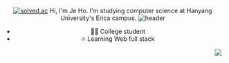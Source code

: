 <!--### Hi there 👋-->

<!--
**developer-kzh/developer-kzh** is a ✨ _special_ ✨ repository because its `README.md` (this file) appears on your GitHub profile.

Here are some ideas to get you started:

- 🔭 I’m currently working on ...
- 🌱 I’m currently learning ...
- 👯 I’m looking to collaborate on ...
- 🤔 I’m looking for help with ...
- 💬 Ask me about ...
- 📫 How to reach me: ...
- 😄 Pronouns: ...
- ⚡ Fun fact: ...
-->

<div align="center">
 
  <a href="https://solved.ac/soplus123"><img alt="solved.ac" src="http://mazassumnida.wtf/api/mini/generate_badge?boj=soplus123"/></a>
Hi, I'm Je Ho. I'm studying computer science at Hanyang University's Erica campus.
![header](https://capsule-render.vercel.app/api?type=rect&color=gradient&height=1)
- 👨‍💻 College student
- 🔥 Learning Web full stack
<!--
- 🤔 Looking for open source to contribute
-
-->
<img align="right" src="https://github-readme-stats.vercel.app/api/top-langs/?username=seondal&theme=dracula&exclude_repo=clone-web-scrapper,clone-zoom&hide=Procfile&layout=compact&langs_count=8"/>
<!--
[![Solved.ac
프로필](http://mazassumnida.wtf/api/v2/generate_badge?boj=soplus123)](https://solved.ac/soplus123)
-->
